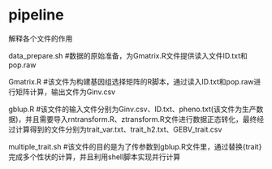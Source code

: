 # pipeline
解释各个文件的作用


data_prepare.sh
#数据的原始准备，为Gmatrix.R文件提供读入文件ID.txt和pop.raw


Gmatrix.R
#该文件为构建基因组选择矩阵的R脚本，通过读入ID.txt和pop.raw进行矩阵计算，输出文件为Ginv.csv


gblup.R
#该文件的输入文件分别为Ginv.csv、ID.txt、pheno.txt(该文件为生产数据)，并且需要导入rntransform.R、ztransform.R文件进行数据正态转化，最终经过计算得到的文件分别为trait_var.txt、trait_h2.txt、GEBV_trait.csv


multiple_trait.sh
#该文件的目的是为了传参数到gblup.R文件里，通过替换{trait} 完成多个性状的计算，并且利用shell脚本实现并行计算
